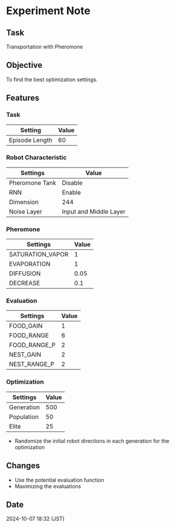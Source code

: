# Experiment Note

## Task

Transportation with Pheromone

## Objective

To find the best optimization settings.

## Features

### Task

| Setting        | Value |
|----------------|-------|
| Episode Length | 60    |

### Robot Characteristic

| Settings       | Value                  |
|----------------|------------------------|
| Pheromone Tank | Disable                |
| RNN            | Enable                 |
| Dimension      | 244                    |
| Noise Layer    | Input and Middle Layer |

### Pheromone

| Settings         | Value |
|------------------|-------|
| SATURATION_VAPOR | 1     |
| EVAPORATION      | 1     |
| DIFFUSION        | 0.05  |  
| DECREASE         | 0.1   |

### Evaluation

| Settings     | Value |
|--------------|-------|
| FOOD_GAIN    | 1     |
| FOOD_RANGE   | 6     |
| FOOD_RANGE_P | 2     |
| NEST_GAIN    | 2     |
| NEST_RANGE_P | 2     |

### Optimization

| Settings   | Value |
|------------|-------|
| Generation | 500   |
| Population | 50    |
| Elite      | 25    |

- Randomize the initial robot directions in each generation for the optimization

## Changes

- Use the potential evaluation function
- Maximizing the evaluations

## Date

2024-10-07 18:32 (JST)
